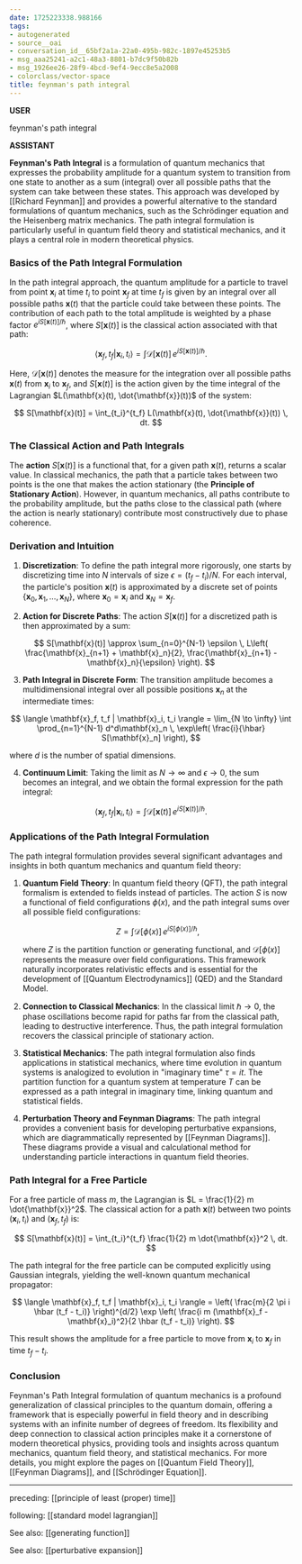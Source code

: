```yaml
---
date: 1725223338.988166
tags:
- autogenerated
- source__oai
- conversation_id__65bf2a1a-22a0-495b-982c-1897e45253b5
- msg_aaa25241-a2c1-48a3-8801-b7dc9f50b82b
- msg_1926ee26-28f9-4bcd-9ef4-9ecc8e5a2008
- colorclass/vector-space
title: feynman's path integral
---
```


**USER**

feynman's path integral


**ASSISTANT**

**Feynman's Path Integral** is a formulation of quantum mechanics that expresses the probability amplitude for a quantum system to transition from one state to another as a sum (integral) over all possible paths that the system can take between these states. This approach was developed by [[Richard Feynman]] and provides a powerful alternative to the standard formulations of quantum mechanics, such as the Schrödinger equation and the Heisenberg matrix mechanics. The path integral formulation is particularly useful in quantum field theory and statistical mechanics, and it plays a central role in modern theoretical physics.

### Basics of the Path Integral Formulation

In the path integral approach, the quantum amplitude for a particle to travel from point $\mathbf{x}_i$ at time $t_i$ to point $\mathbf{x}_f$ at time $t_f$ is given by an integral over all possible paths $\mathbf{x}(t)$ that the particle could take between these points. The contribution of each path to the total amplitude is weighted by a phase factor $e^{iS[\mathbf{x}(t)]/\hbar}$, where $S[\mathbf{x}(t)]$ is the classical action associated with that path:

$$
\langle \mathbf{x}_f, t_f | \mathbf{x}_i, t_i \rangle = \int \mathcal{D}[\mathbf{x}(t)] \, e^{i S[\mathbf{x}(t)] / \hbar}.
$$

Here, $\mathcal{D}[\mathbf{x}(t)]$ denotes the measure for the integration over all possible paths $\mathbf{x}(t)$ from $\mathbf{x}_i$ to $\mathbf{x}_f$, and $S[\mathbf{x}(t)]$ is the action given by the time integral of the Lagrangian $L(\mathbf{x}(t), \dot{\mathbf{x}}(t))$ of the system:

$$
S[\mathbf{x}(t)] = \int_{t_i}^{t_f} L(\mathbf{x}(t), \dot{\mathbf{x}}(t)) \, dt.
$$

### The Classical Action and Path Integrals

The **action** $S[\mathbf{x}(t)]$ is a functional that, for a given path $\mathbf{x}(t)$, returns a scalar value. In classical mechanics, the path that a particle takes between two points is the one that makes the action stationary (the **Principle of Stationary Action**). However, in quantum mechanics, all paths contribute to the probability amplitude, but the paths close to the classical path (where the action is nearly stationary) contribute most constructively due to phase coherence.

### Derivation and Intuition

1. **Discretization**: To define the path integral more rigorously, one starts by discretizing time into $N$ intervals of size $\epsilon = (t_f - t_i)/N$. For each interval, the particle's position $\mathbf{x}(t)$ is approximated by a discrete set of points $\{\mathbf{x}_0, \mathbf{x}_1, \ldots, \mathbf{x}_N\}$, where $\mathbf{x}_0 = \mathbf{x}_i$ and $\mathbf{x}_N = \mathbf{x}_f$.

2. **Action for Discrete Paths**: The action $S[\mathbf{x}(t)]$ for a discretized path is then approximated by a sum:

$$
S[\mathbf{x}(t)] \approx \sum_{n=0}^{N-1} \epsilon \, L\left( \frac{\mathbf{x}_{n+1} + \mathbf{x}_n}{2}, \frac{\mathbf{x}_{n+1} - \mathbf{x}_n}{\epsilon} \right).
$$

3. **Path Integral in Discrete Form**: The transition amplitude becomes a multidimensional integral over all possible positions $\mathbf{x}_n$ at the intermediate times:

$$
\langle \mathbf{x}_f, t_f | \mathbf{x}_i, t_i \rangle = \lim_{N \to \infty} \int \prod_{n=1}^{N-1} d^d\mathbf{x}_n \, \exp\left( \frac{i}{\hbar} S[\mathbf{x}_n] \right),
$$

where $d$ is the number of spatial dimensions.

4. **Continuum Limit**: Taking the limit as $N \to \infty$ and $\epsilon \to 0$, the sum becomes an integral, and we obtain the formal expression for the path integral:

$$
\langle \mathbf{x}_f, t_f | \mathbf{x}_i, t_i \rangle = \int \mathcal{D}[\mathbf{x}(t)] \, e^{i S[\mathbf{x}(t)] / \hbar}.
$$

### Applications of the Path Integral Formulation

The path integral formulation provides several significant advantages and insights in both quantum mechanics and quantum field theory:

1. **Quantum Field Theory**: In quantum field theory (QFT), the path integral formalism is extended to fields instead of particles. The action $S$ is now a functional of field configurations $\phi(x)$, and the path integral sums over all possible field configurations:

   $$
   Z = \int \mathcal{D}[\phi(x)] \, e^{i S[\phi(x)] / \hbar},
   $$

   where $Z$ is the partition function or generating functional, and $\mathcal{D}[\phi(x)]$ represents the measure over field configurations. This framework naturally incorporates relativistic effects and is essential for the development of [[Quantum Electrodynamics]] (QED) and the Standard Model.

2. **Connection to Classical Mechanics**: In the classical limit $\hbar \to 0$, the phase oscillations become rapid for paths far from the classical path, leading to destructive interference. Thus, the path integral formulation recovers the classical principle of stationary action.

3. **Statistical Mechanics**: The path integral formulation also finds applications in statistical mechanics, where time evolution in quantum systems is analogized to evolution in "imaginary time" $\tau = it$. The partition function for a quantum system at temperature $T$ can be expressed as a path integral in imaginary time, linking quantum and statistical fields.

4. **Perturbation Theory and Feynman Diagrams**: The path integral provides a convenient basis for developing perturbative expansions, which are diagrammatically represented by [[Feynman Diagrams]]. These diagrams provide a visual and calculational method for understanding particle interactions in quantum field theories.

### Path Integral for a Free Particle

For a free particle of mass $m$, the Lagrangian is $L = \frac{1}{2} m \dot{\mathbf{x}}^2$. The classical action for a path $\mathbf{x}(t)$ between two points $(\mathbf{x}_i, t_i)$ and $(\mathbf{x}_f, t_f)$ is:

$$
S[\mathbf{x}(t)] = \int_{t_i}^{t_f} \frac{1}{2} m \dot{\mathbf{x}}^2 \, dt.
$$

The path integral for the free particle can be computed explicitly using Gaussian integrals, yielding the well-known quantum mechanical propagator:

$$
\langle \mathbf{x}_f, t_f | \mathbf{x}_i, t_i \rangle = \left( \frac{m}{2 \pi i \hbar (t_f - t_i)} \right)^{d/2} \exp \left( \frac{i m (\mathbf{x}_f - \mathbf{x}_i)^2}{2 \hbar (t_f - t_i)} \right).
$$

This result shows the amplitude for a free particle to move from $\mathbf{x}_i$ to $\mathbf{x}_f$ in time $t_f - t_i$.

### Conclusion

Feynman's Path Integral formulation of quantum mechanics is a profound generalization of classical principles to the quantum domain, offering a framework that is especially powerful in field theory and in describing systems with an infinite number of degrees of freedom. Its flexibility and deep connection to classical action principles make it a cornerstone of modern theoretical physics, providing tools and insights across quantum mechanics, quantum field theory, and statistical mechanics. For more details, you might explore the pages on [[Quantum Field Theory]], [[Feynman Diagrams]], and [[Schrödinger Equation]].


---

preceding: [[principle of least (proper) time]]  


following: [[standard model lagrangian]]

See also: [[generating function]]


See also: [[perturbative expansion]]
